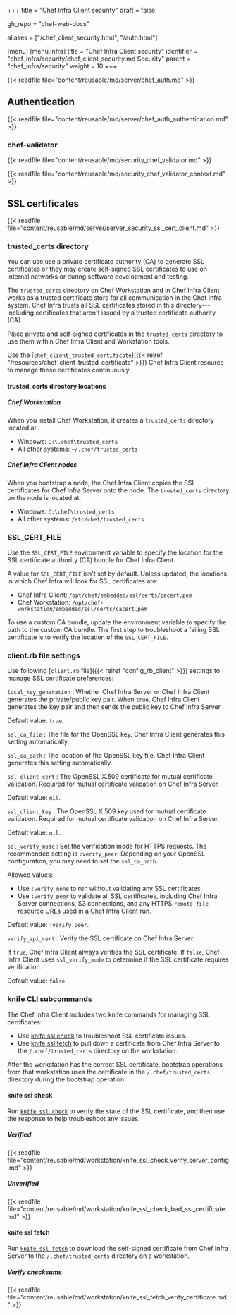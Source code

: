 +++
title = "Chef Infra Client security"
draft = false

gh_repo = "chef-web-docs"

aliases = ["/chef_client_security.html", "/auth.html"]

[menu]
  [menu.infra]
    title = "Chef Infra Client security"
    identifier = "chef_infra/security/chef_client_security.md Security"
    parent = "chef_infra/security"
    weight = 10
+++
<!-- markdownlint-disable-file MD033 -->

{{< readfile file="content/reusable/md/server/chef_auth.md" >}}

## Authentication

{{< readfile file="content/reusable/md/server/chef_auth_authentication.md" >}}

### chef-validator

{{< readfile file="content/reusable/md/security_chef_validator.md" >}}

{{< readfile file="content/reusable/md/security_chef_validator_context.md" >}}

## SSL certificates

{{< readfile file="content/reusable/md/server/server_security_ssl_cert_client.md" >}}

### trusted_certs directory

You can use use a private certificate authority (CA) to generate SSL certificates or they may create self-signed SSL certificates to use on internal networks or during software development and testing.

The `trusted_certs` directory on Chef Workstation and in Chef Infra Client works as a trusted certificate store for all communication in the Chef Infra system. Chef Infra trusts all SSL certificates stored in this directory---including certificates that aren't issued by a trusted certificate authority (CA).

Place private and self-signed certificates in the `trusted_certs` directory to use them within Chef Infra Client and Workstation tools.

Use the [`chef_client_trusted_certificate`]({{< relref "/resources/chef_client_trusted_certificate" >}}) Chef Infra Client resource to manage these certificates continuously.

#### trusted_certs directory locations

##### Chef Workstation

When you install Chef Workstation, it creates a `trusted_certs` directory located at:.

- Windows: `C:\.chef\trusted_certs`
- All other systems: `~/.chef/trusted_certs`

##### Chef Infra Client nodes

When you bootstrap a node, the Chef Infra Client copies the SSL certificates for Chef Infra Server onto the node. The `trusted_certs` directory on the node is located at:

- Windows: `C:\chef\trusted_certs`
- All other systems: `/etc/chef/trusted_certs`

### SSL_CERT_FILE

Use the `SSL_CERT_FILE` environment variable to specify the location for the SSL certificate authority (CA) bundle for Chef Infra Client.

A value for `SSL_CERT_FILE` isn't set by default. Unless updated, the locations in which Chef Infra will look for SSL certificates are:

- Chef Infra Client: `/opt/chef/embedded/ssl/certs/cacert.pem`
- Chef Workstation: `/opt/chef-workstation/embedded/ssl/certs/cacert.pem`

To use a custom CA bundle, update the environment variable to specify the path to the custom CA bundle. The first step to troubleshoot a failing SSL certificate is to verify the location of the `SSL_CERT_FILE`.

### client.rb file settings

<!-- markdownlint-disable MD006 MD007 -->

Use following [`client.rb` file]({{< relref "config_rb_client" >}}) settings to manage SSL certificate preferences:

`local_key_generation`
: Whether Chef Infra Server or Chef Infra Client generates the private/public key pair.
  When `true`, Chef Infra Client generates the key pair and then sends the public key to Chef Infra Server.

  Default value: `true`.

`ssl_ca_file`
: The file for the OpenSSL key. Chef Infra Client generates this setting automatically.

`ssl_ca_path`
: The location of the OpenSSL key file. Chef Infra Client generates this setting automatically.

`ssl_client_cert`
: The OpenSSL X.509 certificate for mutual certificate validation. Required for mutual certificate validation on Chef Infra Server.

  Default value: `nil`.

`ssl_client_key`
: The OpenSSL X.509 key used for mutual certificate validation. Required for mutual certificate validation on Chef Infra Server.

  Default value: `nil`.

`ssl_verify_mode`
: Set the verification mode for HTTPS requests. The recommended setting is `:verify_peer`. Depending on your OpenSSL configuration, you may need to set the `ssl_ca_path`.

  Allowed values:

  - Use `:verify_none` to run without validating any SSL certificates.
  - Use `:verify_peer` to validate all SSL certificates, including Chef Infra Server connections, S3 connections, and any HTTPS `remote_file` resource URLs used in a Chef Infra Client run.

  Default value: `:verify_peer`.

`verify_api_cert`
: Verify the SSL certificate on Chef Infra Server.

  If `true`, Chef Infra Client always verifies the SSL certificate. If `false`, Chef Infra Client uses `ssl_verify_mode` to determine if the SSL certificate requires verification.

  Default value: `false`.

<!-- markdownlint-enable MD006 MD007 -->

### knife CLI subcommands

The Chef Infra Client includes two knife commands for managing SSL certificates:

- Use [knife ssl check](/workstation/knife_ssl_check/) to troubleshoot SSL certificate issues.
- Use [knife ssl fetch](/workstation/knife_ssl_fetch/) to pull down a certificate from Chef Infra Server to the `/.chef/trusted_certs` directory on the workstation.

After the workstation has the correct SSL certificate, bootstrap operations from that workstation uses the certificate in the `/.chef/trusted_certs` directory during the bootstrap operation.

#### knife ssl check

Run [`knife ssl check`](https://docs.chef.io/workstation/knife_ssl_check/) to verify the state of the SSL certificate, and then use the response to help troubleshoot any issues.

##### Verified

{{< readfile file="content/reusable/md/workstation/knife_ssl_check_verify_server_config.md" >}}

##### Unverified

{{< readfile file="content/reusable/md/workstation/knife_ssl_check_bad_ssl_certificate.md" >}}

#### knife ssl fetch

Run [`knife ssl fetch`](https://docs.chef.io/workstation/knife_ssl_fetch/) to download the self-signed certificate from Chef Infra Server to the `/.chef/trusted_certs` directory on a workstation.

##### Verify checksums

{{< readfile file="content/reusable/md/workstation/knife_ssl_fetch_verify_certificate.md" >}}
